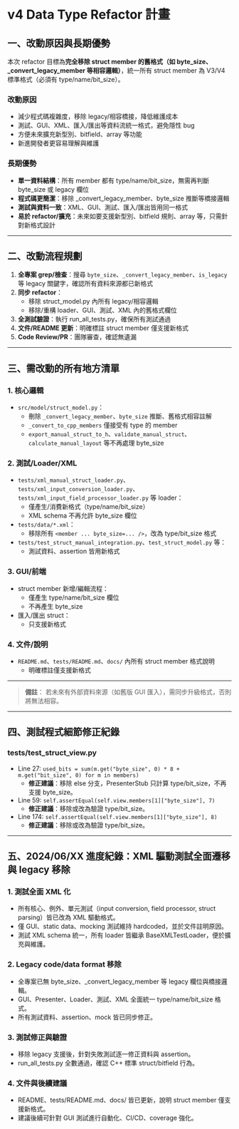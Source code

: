 # v4 Data Type Refactor 計畫

## 一、改動原因與長期優勢

本次 refactor 目標為**完全移除 struct member 的舊格式（如 byte_size、_convert_legacy_member 等相容邏輯）**，統一所有 struct member 為 V3/V4 標準格式（必須有 type/name/bit_size）。

### 改動原因
- 減少程式碼複雜度，移除 legacy/相容橋接，降低維護成本
- 測試、GUI、XML、匯入/匯出等資料流統一格式，避免隱性 bug
- 方便未來擴充新型別、bitfield、array 等功能
- 新進開發者更容易理解與維護

### 長期優勢
- **單一資料結構**：所有 member 都有 type/name/bit_size，無需再判斷 byte_size 或 legacy 欄位
- **程式碼更簡潔**：移除 _convert_legacy_member、byte_size 推斷等橋接邏輯
- **測試與資料一致**：XML、GUI、測試、匯入/匯出皆用同一格式
- **易於 refactor/擴充**：未來如要支援新型別、bitfield 規則、array 等，只需針對新格式設計

---

## 二、改動流程規劃

1. **全專案 grep/檢查**：搜尋 `byte_size`、`_convert_legacy_member`、`is_legacy` 等 legacy 關鍵字，確認所有資料來源都已新格式
2. **同步 refactor**：
    - 移除 struct_model.py 內所有 legacy/相容邏輯
    - 移除/重構 loader、GUI、測試、XML 內的舊格式欄位
3. **全測試驗證**：執行 run_all_tests.py，確保所有測試通過
4. **文件/README 更新**：明確標註 struct member 僅支援新格式
5. **Code Review/PR**：團隊審查，確認無遺漏

---

## 三、需改動的所有地方清單

### 1. 核心邏輯
- `src/model/struct_model.py`：
    - 刪除 `_convert_legacy_member`、`byte_size` 推斷、舊格式相容註解
    - `_convert_to_cpp_members` 僅接受有 type 的 member
    - `export_manual_struct_to_h`、`validate_manual_struct`、`calculate_manual_layout` 等不再處理 byte_size

### 2. 測試/Loader/XML
- `tests/xml_manual_struct_loader.py`、`tests/xml_input_conversion_loader.py`、`tests/xml_input_field_processor_loader.py` 等 loader：
    - 僅產生/消費新格式（type/name/bit_size）
    - XML schema 不再允許 byte_size 欄位
- `tests/data/*.xml`：
    - 移除所有 `<member ... byte_size=... />`，改為 type/bit_size 格式
- `tests/test_struct_manual_integration.py`、`test_struct_model.py` 等：
    - 測試資料、assertion 皆用新格式

### 3. GUI/前端
- struct member 新增/編輯流程：
    - 僅產生 type/name/bit_size 欄位
    - 不再產生 byte_size
- 匯入/匯出 struct：
    - 只支援新格式

### 4. 文件/說明
- `README.md`、`tests/README.md`、`docs/` 內所有 struct member 格式說明
    - 明確標註僅支援新格式

---

> **備註**：
> 若未來有外部資料來源（如舊版 GUI 匯入），需同步升級格式，否則將無法相容。 

---

## 四、測試程式細節修正紀錄

### tests/test_struct_view.py
- Line 27: `used_bits = sum(m.get("byte_size", 0) * 8 + m.get("bit_size", 0) for m in members)`
  - **修正建議**：移除 else 分支，PresenterStub 只計算 type/bit_size，不再支援 byte_size。
- Line 59: `self.assertEqual(self.view.members[1]["byte_size"], 7)`
  - **修正建議**：移除或改為驗證 type/bit_size。
- Line 174: `self.assertEqual(self.view.members[1]["byte_size"], 8)`
  - **修正建議**：移除或改為驗證 type/bit_size。 

---

## 五、2024/06/XX 進度紀錄：XML 驅動測試全面遷移與 legacy 移除

### 1. 測試全面 XML 化
- 所有核心、例外、單元測試（input conversion, field processor, struct parsing）皆已改為 XML 驅動格式。
- 僅 GUI、static data、mocking 測試維持 hardcoded，並於文件註明原因。
- 測試 XML schema 統一，所有 loader 皆繼承 BaseXMLTestLoader，便於擴充與維護。

### 2. Legacy code/data format 移除
- 全專案已無 byte_size、_convert_legacy_member 等 legacy 欄位與橋接邏輯。
- GUI、Presenter、Loader、測試、XML 全面統一 type/name/bit_size 格式。
- 所有測試資料、assertion、mock 皆已同步修正。

### 3. 測試修正與驗證
- 移除 legacy 支援後，針對失敗測試逐一修正資料與 assertion。
- run_all_tests.py 全數通過，確認 C++ 標準 struct/bitfield 行為。

### 4. 文件與後續建議
- README、tests/README.md、docs/ 皆已更新，說明 struct member 僅支援新格式。
- 建議後續可針對 GUI 測試進行自動化、CI/CD、coverage 強化。 